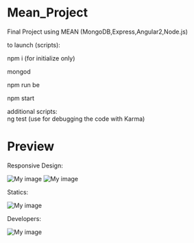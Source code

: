 # Mean_Project
Final Project using MEAN (MongoDB,Express,Angular2,Node.js)

to launch (scripts):

npm i (for initialize only)

mongod

npm run be

npm start

additional scripts:       
ng test (use for debugging the code with Karma)

# Preview

Responsive Design:

![My image](http://i65.tinypic.com/nb820z.png)
![My image](http://i66.tinypic.com/2rrxf92.png)

Statics:

![My image](http://i67.tinypic.com/4pxo9t.png)

Developers:

![My image](http://i63.tinypic.com/11tptg1.png)


